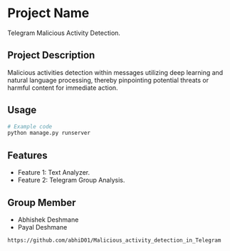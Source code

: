 
# Project Name

Telegram Malicious Activity Detection.

## Project Description

Malicious activities detection within messages utilizing deep learning and natural language processing, thereby pinpointing potential threats or harmful content for immediate action.


## Usage

```python
# Example code
python manage.py runserver
```

## Features

- Feature 1: Text Analyzer.
- Feature 2: Telegram Group Analysis.

## Group Member 
- Abhishek Deshmane
- Payal Deshmane


`https://github.com/abhiD01/Malicious_activity_detection_in_Telegram`
